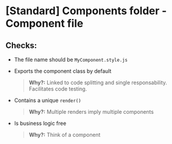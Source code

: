 # [Standard] Components folder - Component file

## Checks:

- The file name should be `MyComponent.style.js`
- Exports the component class by default

  > **Why?:** Linked to code splitting and single responsability. Facilitates code testing.

- Contains a unique `render()`

  > **Why?:** Multiple renders imply multiple components

- Is business logic free

  > **Why?:** Think of a component

